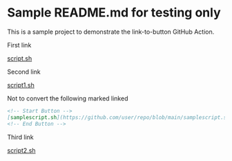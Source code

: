 # Sample README.md for testing only
This is a sample project to demonstrate the link-to-button GitHub Action.

First link

<!-- Start Button --> 
[script.sh](https://github.com/user/repo/blob/main/script.sh)
<!-- End Button -->

Second link

<!-- Start Button -->
[script1.sh](https://github.com/user/repo/blob/main/script1.sh)
<!-- End Button -->

Not to convert the following marked linked

```markdown
<!-- Start Button -->
[samplescript.sh](https://github.com/user/repo/blob/main/samplescript.sh)
<!-- End Button -->
```
Third link

<!-- Start Button -->
[script2.sh](https://github.com/user/repo/blob/main/script2.sh)
<!-- End Button -->
